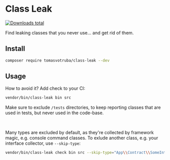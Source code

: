 # Class Leak

[![Downloads total](https://img.shields.io/packagist/dt/tomasvotruba/class-leak.svg?style=flat-square)](https://packagist.org/packages/tomasvotruba/class-leak/stats)

Find leaking classes that you never use... and get rid of them.

## Install

```bash
composer require tomasvotruba/class-leak --dev
```

## Usage

How to avoid it? Add check to your CI:

```bash
vendor/bin/class-leak bin src
```

Make sure to exclude `/tests` directories, to keep reporting classes that are used in tests, but never used in the code-base.

<br>

Many types are excluded by default, as they're collected by framework magic, e.g. console command classes. To exlude another class, e.g. your interface collector, use `--skip-type`:

```bash
vendor/bin/class-leak check bin src --skip-type="App\\Contract\\SomeInterface"
```
